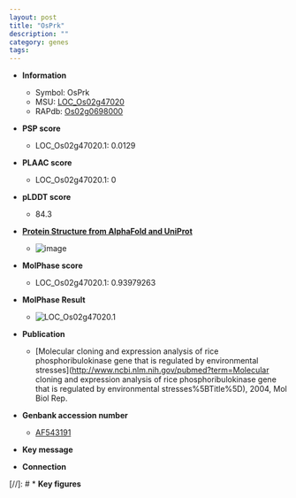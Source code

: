 ```yaml
---
layout: post
title: "OsPrk"
description: ""
category: genes
tags: 
---
```


* **Information**  
    + Symbol: OsPrk  
    + MSU: [LOC_Os02g47020](http://rice.plantbiology.msu.edu/cgi-bin/ORF_infopage.cgi?orf=LOC_Os02g47020)  
    + RAPdb: [Os02g0698000](http://rapdb.dna.affrc.go.jp/viewer/gbrowse_details/irgsp1?name=Os02g0698000)  

* **PSP score**  
    + LOC_Os02g47020.1: 0.0129 

* **PLAAC score**  
    + LOC_Os02g47020.1: 0 

* **pLDDT score**
    + 84.3

* **[Protein Structure from AlphaFold and UniProt](https://www.uniprot.org/uniprotkb/Q6Z8F4/entry#structure)**
    + ![image](https://ricepsp.github.io/images/Q6/AF-Q6Z8F4-F1.png)

* **MolPhase score**
    + LOC_Os02g47020.1: 0.93979263

* **MolPhase Result**
    + ![LOC_Os02g47020.1](https://304243504.github.io/Pictures/LOC_Os02g/LOC_Os02g47020.1.png)

* **Publication**  
    + [Molecular cloning and expression analysis of rice phosphoribulokinase gene that is regulated by environmental stresses](http://www.ncbi.nlm.nih.gov/pubmed?term=Molecular cloning and expression analysis of rice phosphoribulokinase gene that is regulated by environmental stresses%5BTitle%5D), 2004, Mol Biol Rep.

* **Genbank accession number**  
    + [AF543191](http://www.ncbi.nlm.nih.gov/nuccore/AF543191)

* **Key message**  

* **Connection**  

[//]: # * **Key figures**  


